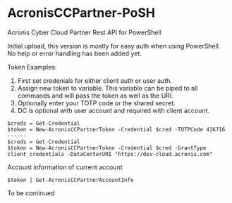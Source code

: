 # AcronisCCPartner-PoSH
Acronis Cyber Cloud Partner Rest API for PowerShell

Initial upload, this version is mostly for easy auth when using PowerShell. No help or error handling has been added yet.

Token Examples:

1. First set credenials for either client auth or user auth.
2. Assign new token to variable. This variable can be piped to all commands and will pass the token as well as the URI. 
3. Optionally enter your TOTP code or the shared secret. 
4. DC is optional with user account and required with client account.
  ```
  $creds = Get-Credential
  $token = New-AcronisCCPartnerToken -Credential $cred -TOTPCode 416716
  ------
  $creds = Get-Credential
  $token = New-AcronisCCPartnerToken -Credential $cred -GrantType client_credentials -DataCenterURI "https://dev-cloud.acronis.com"
  ```
Account information of current account
  ```
  $token | Get-AcronisCCPartnerAccountInfo
  ```
  
To be continued
